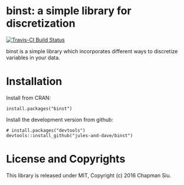 binst: a simple library for discretization
==========================================

[![Travis-CI Build Status](https://travis-ci.org/chappers/binst.svg?branch=master)](https://travis-ci.org/chappers/binst)

binst is a simple library which incorporates different ways to discretize variables in your data. 

Installation
============

Install from CRAN:

    install.packages("binst")

Install the development version from github:

    # install.packages("devtools")
    devtools::install_github("jules-and-dave/binst")


License and Copyrights
======================

This library is released under MIT, Copyright (c) 2016 Chapman Siu.
